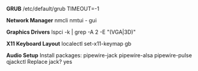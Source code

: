 **GRUB**
    /etc/default/grub
        TIMEOUT=-1

**Network Manager**
    nmcli
    nmtui  -  gui

**Graphics Drivers**
    lspci -k | grep -A 2 -E "(VGA|3D)"

**X11 Keyboard Layout**
    localectl set-x11-keymap gb

**Audio Setup**
    Install packages: pipewire-jack pipewire-alsa pipewire-pulse qjackctl
        Replace jack? yes
